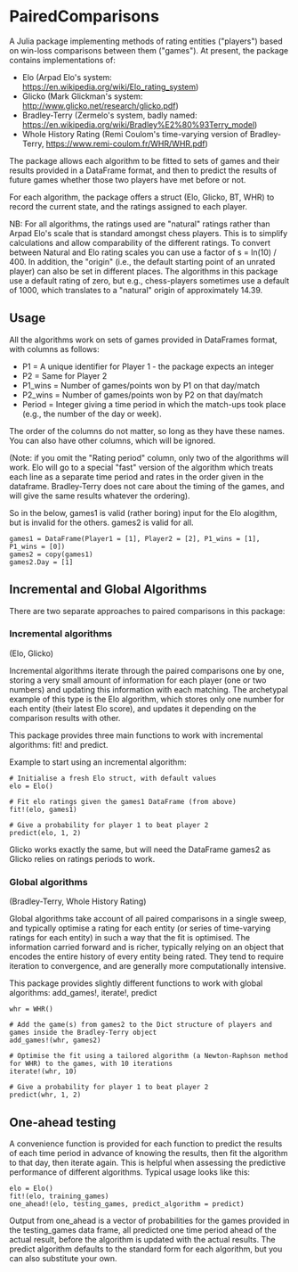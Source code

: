 # PairedComparisons

A Julia package implementing methods of rating entities ("players") based on win-loss comparisons between them ("games"). At present, the package contains implementations of:

- Elo (Arpad Elo's system: https://en.wikipedia.org/wiki/Elo_rating_system)
- Glicko (Mark Glickman's system: http://www.glicko.net/research/glicko.pdf)
- Bradley-Terry (Zermelo's system, badly named: https://en.wikipedia.org/wiki/Bradley%E2%80%93Terry_model)
- Whole History Rating (Remi Coulom's time-varying version of Bradley-Terry, https://www.remi-coulom.fr/WHR/WHR.pdf)

The package allows each algorithm to be fitted to sets of games and their results provided in a DataFrame format, and then to predict the results of future games whether those two players have met before or not.

For each algorithm, the package offers a struct (Elo, Glicko, BT, WHR) to record the current state, and the ratings assigned to each player.

NB: For all algorithms, the ratings used are "natural" ratings rather than Arpad Elo's scale that is standard amongst chess players. This is to simplify calculations and allow comparability of the different ratings. To convert between Natural and Elo rating scales you can use a factor of s = ln(10) / 400. In addition, the "origin" (i.e., the default starting point of an unrated player) can also be set in different places. The algorithms in this package use a default rating of zero, but e.g., chess-players sometimes use a default of 1000, which translates to a "natural" origin of approximately 14.39. 

## Usage

All the algorithms work on sets of games provided in DataFrames format, with columns as follows:

* P1 = A unique identifier for Player 1 - the package expects an integer
* P2 = Same for Player 2
* P1_wins = Number of games/points won by P1 on that day/match
* P2_wins = Number of games/points won by P2 on that day/match
* Period = Integer giving a time period in which the match-ups took place (e.g., the number of the day or week).

The order of the columns do not matter, so long as they have these names. You can also have other columns, which will be ignored.

(Note: if you omit the "Rating period" column, only two of the algorithms will work. Elo will go to a special "fast" version of the algorithm which treats each line as a separate time period and rates in the order given in the dataframe. Bradley-Terry does not care about the timing of the games, and will give the same results whatever the ordering).

So in the below, games1 is valid (rather boring) input for the Elo alogithm, but is invalid for the others. games2 is valid for all.

```
games1 = DataFrame(Player1 = [1], Player2 = [2], P1_wins = [1], P1_wins = [0])
games2 = copy(games1)
games2.Day = [1]
```


## Incremental and Global Algorithms

There are two separate approaches to paired comparisons in this package:

### Incremental algorithms

(Elo, Glicko)

Incremental algorithms iterate through the paired comparisons one by one, storing a very small amount of information for each player (one or two numbers) and updating this information with each matching. The archetypal example of this type is the Elo algorithm, which stores only one number for each entity (their latest Elo score), and updates it depending on the comparison results with other.

This package provides three main functions to work with incremental algorithms: fit! and predict.

Example to start using an incremental algorithm:
```
# Initialise a fresh Elo struct, with default values
elo = Elo()  

# Fit elo ratings given the games1 DataFrame (from above)
fit!(elo, games1) 

# Give a probability for player 1 to beat player 2
predict(elo, 1, 2) 
```
Glicko works exactly the same, but will need the DataFrame games2 as Glicko relies on ratings periods to work.

### Global algorithms

(Bradley-Terry, Whole History Rating)

Global algorithms take account of all paired comparisons in a single sweep, and typically optimise a rating for each entity (or series of time-varying ratings for each entity) in such a way that the fit is optimised. The information carried forward and is richer, typically relying on an object that encodes the entire history of every entity being rated. They tend to require iteration to convergence, and are generally more computationally intensive.

This package provides slightly different functions to work with global algorithms: add_games!, iterate!, predict
```
whr = WHR()  

# Add the game(s) from games2 to the Dict structure of players and games inside the Bradley-Terry object
add_games!(whr, games2) 

# Optimise the fit using a tailored algorithm (a Newton-Raphson method for WHR) to the games, with 10 iterations
iterate!(whr, 10)

# Give a probability for player 1 to beat player 2
predict(whr, 1, 2) 
```

## One-ahead testing

A convenience function is provided for each function to predict the results of each time period in advance of knowing the results, then fit the algorithm to that day, then iterate again. This is helpful when assessing the predictive performance of different algorithms. Typical usage looks like this:

```
elo = Elo()
fit!(elo, training_games)
one_ahead!(elo, testing_games, predict_algorithm = predict)
```
Output from one_ahead is a vector of probabilities for the games provided in the testing_games data frame, all predicted one time period ahead of the actual result, before the algorithm is updated with the actual results. The predict algorithm defaults to the standard form for each algorithm, but you can also substitute your own.
